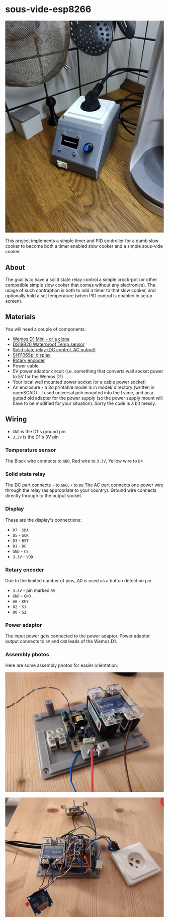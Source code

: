 # sous-vide-esp8266

![](photos/built.jpg)

This project implements a simple timer and PID controller for a dumb slow cooker to become both a timer enabled slow cooker and a simple sous-vide cooker.

## About

The goal is to have a solid state relay control a simple crock-pot (or other compatible simple slow cooker that comes without any electronics). The usage of such contraption is both to add a timer to that slow cooker, and optionally hold a set temperature (when PID control is enabled in setup screen).

## Materials

You will need a couple of components:
 * [Wemos D1 Mini - or a clone](https://www.aliexpress.com/item/32681374223.html?spm=a2g0s.9042311.0.0.36504c4dLBnw4e)
 * [DS18B20 Waterproof Temp sensor](https://www.aliexpress.com/item/32305869288.html?spm=a2g0s.9042311.0.0.36504c4dLBnw4e)
 * [Solid state relay (DC control, AC output)](https://www.aliexpress.com/item/4000045425145.html?spm=a2g0s.9042311.0.0.36504c4dLBnw4e)
 * [SH1106Spi display](https://www.aliexpress.com/item/32844104782.html?spm=a2g0s.9042311.0.0.27424c4d58Iwcy)
 * [Rotary encoder](https://www.aliexpress.com/item/32915420023.html?spm=a2g0s.9042311.0.0.27424c4d58Iwcy)
 * Power cable
 * 5V power adaptor circuit (i.e. something that converts wall socket power to 5V for the Wemos D1)
 * Your local wall mounted power socket (or a cable power socket)
 * An enclosure - a 3d printable model is in model/ directory (written in openSCAD) - I used universal pcb mounted into the frame, and an a gutted old adapter for the power supply (so the power supply mount will have to be modified for your situation). Sorry the code is a bit messy.

## Wiring

- `GND` is the D1's ground pin
- `3.3V` is the D1's 3V pin

### Temperature sensor

The Black wire connects to `GND`, Red wire to `3.3V`, Yellow wire to `D4`

### Solid state relay

The DC part connects `-` to `GND`,  `+` to `D8`
The AC part connects one power wire through the relay (as appropriate to your country). Ground wire connects directly through to the output socket.

### Display

These are the display's connections:

 * `D7` - `SDA`
 * `D5` - `SCK`
 * `D3` - `RST`
 * `D1` - `DC`
 * `GND` - `CS`
 * `3.3V` - `VDD`

### Rotary encoder

Due to the limited number of pins, A0 is used as a button detection pin.

 * `3.3V` - pin marked `5V`
 * `GND` - `GND`
 * `A0` - `KEY`
 * `D2` - `S1`
 * `D0` - `S2`


 ### Power adaptor

 The input power gets connected to the power adaptor.
 Power adaptor output connects to `5V` and `GND` leads of the Wemos D1.

### Assembly photos

 Here are some assembly photos for easier orientation:
 
 ![](photos/base.jpg)
 
 ![](photos/internals.jpg)
